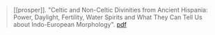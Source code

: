 > [[prosper]]. "Celtic and Non-Celtic Divinities from Ancient Hispania: Power, Daylight, Fertility, Water Spirits and What They Can Tell Us about Indo-European Morphology". [pdf](a/b-prosper2015.pdf)